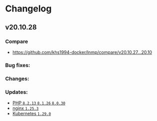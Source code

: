 # Changelog

## v20.10.28

### Compare

* https://github.com/khs1994-docker/lnmp/compare/v20.10.27...20.10

### Bug fixes:

### Changes:

### Updates:

* [PHP `8.2.13` `8.1.26` `8.0.30`](https://www.php.net/ChangeLog-8.php#8.1.26)
* [nginx `1.25.3`](https://nginx.org/en/CHANGES)
* [Kubernetes `1.29.0`](https://hub.nuaa.cf/kubernetes/kubernetes/releases/tag/v1.29.0)
